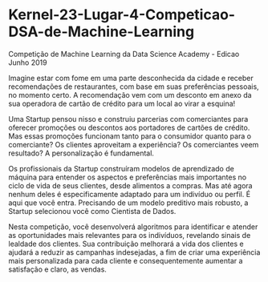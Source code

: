 # Kernel-23-Lugar-4-Competicao-DSA-de-Machine-Learning
Competição de Machine Learning da Data Science Academy - Edicao Junho 2019

Imagine estar com fome em uma parte desconhecida da cidade e receber recomendações de restaurantes, com base em suas preferências pessoais, no momento certo. A recomendação vem com um desconto em anexo da sua operadora de cartão de crédito para um local ao virar a esquina!

Uma Startup pensou nisso e construiu parcerias com comerciantes para oferecer promoções ou descontos aos portadores de cartões de crédito. Mas essas promoções funcionam tanto para o consumidor quanto para o comerciante? Os clientes aproveitam a experiência? Os comerciantes veem resultado? A personalização é fundamental.

Os profissionais da Startup construíram modelos de aprendizado de máquina para entender os aspectos e preferências mais importantes no ciclo de vida de seus clientes, desde alimentos a compras. Mas até agora nenhum deles é especificamente adaptado para um indivíduo ou perfil. É aqui que você entra. Precisando de um modelo preditivo mais robusto, a Startup selecionou você como Cientista de Dados.

Nesta competição, você desenvolverá algoritmos para identificar e atender as oportunidades mais relevantes para os indivíduos, revelando sinais de lealdade dos clientes. Sua contribuição melhorará a vida dos clientes e ajudará a reduzir as campanhas indesejadas, a fim de criar uma experiência mais personalizada para cada cliente e consequentemente aumentar a satisfação e claro, as vendas.
